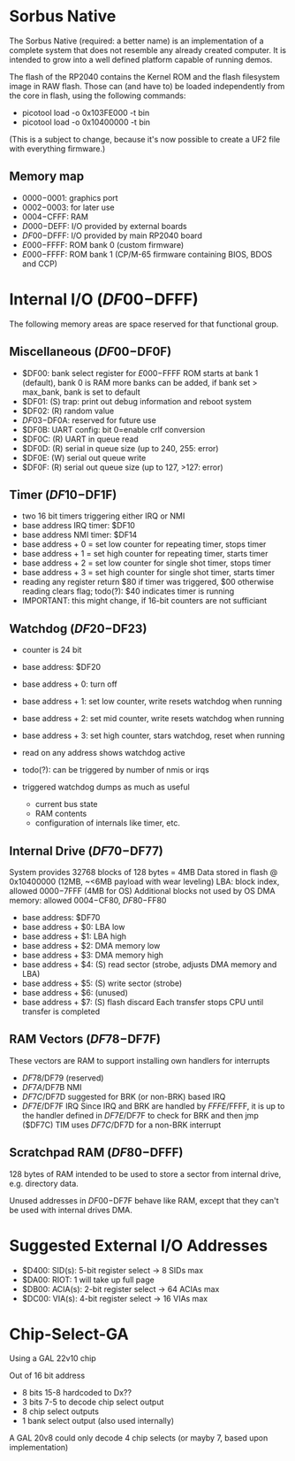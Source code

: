 Sorbus Native
=============

The Sorbus Native (required: a better name) is an implementation of a complete
system that does not resemble any already created computer. It is intended to
grow into a well defined platform capable of running demos.

The flash of the RP2040 contains the Kernel ROM and the flash filesystem image
in RAW flash. Those can (and have to) be loaded independently from the core in
flash, using the following commands:

- picotool load -o 0x103FE000 -t bin <kernel>
- picotool load -o 0x10400000 -t bin <filesystem>

(This is a subject to change, because it's now possible to create a UF2 file
with everything firmware.)


Memory map
----------
- $0000-$0001: graphics port
- $0002-$0003: for later use
- $0004-$CFFF: RAM
- $D000-$DEFF: I/O provided by external boards
- $DF00-$DFFF: I/O provided by main RP2040 board
- $E000-$FFFF: ROM bank 0 (custom firmware)
- $E000-$FFFF: ROM bank 1 (CP/M-65 firmware containing BIOS, BDOS and CCP)


Internal I/O ($DF00-$DFFF)
==========================
The following memory areas are space reserved for that functional group.


Miscellaneous ($DF00-$DF0F)
---------------------------
- $DF00: bank select register for $E000-$FFFF
         ROM starts at bank 1 (default), bank 0 is RAM
         more banks can be added, if bank set > max_bank, bank is set to default
- $DF01: (S) trap: print out debug information and reboot system
- $DF02: (R) random value
- $DF03-$DF0A: reserved for future use
- $DF0B: UART config: bit 0=enable crlf conversion
- $DF0C: (R) UART in queue read
- $DF0D: (R) serial in queue size (up to 240, 255: error)
- $DF0E: (W) serial out queue write
- $DF0F: (R) serial out queue size (up to 127, >127: error)


Timer ($DF10-$DF1F)
-------------------
- two 16 bit timers triggering either IRQ or NMI
- base address IRQ timer: $DF10
- base address NMI timer: $DF14
- base address + 0 = set low counter for repeating timer, stops timer
- base address + 1 = set high counter for repeating timer, starts timer
- base address + 2 = set low counter for single shot timer, stops timer
- base address + 3 = set high counter for single shot timer, starts timer
- reading any register return $80 if timer was triggered, $00 otherwise
  reading clears flag; todo(?): $40 indicates timer is running
- IMPORTANT: this might change, if 16-bit counters are not sufficiant


Watchdog ($DF20-$DF23)
----------------------
- counter is 24 bit
- base address: $DF20
- base address + 0: turn off
- base address + 1: set low counter, write resets watchdog when running
- base address + 2: set mid counter, write resets watchdog when running
- base address + 3: set high counter, stars watchdog, reset when running
- read on any address shows watchdog active

- todo(?): can be triggered by number of nmis or irqs
- triggered watchdog dumps as much as useful
  - current bus state
  - RAM contents
  - configuration of internals like timer, etc.


Internal Drive ($DF70-$DF77)
----------------------------
System provides 32768 blocks of 128 bytes = 4MB
Data stored in flash @ 0x10400000 (12MB, ~<6MB payload with wear leveling)
LBA: block index, allowed $0000-$7FFF (4MB for OS)
Additional blocks not used by OS
DMA memory: allowed $0004-$CF80, $DF80-$FF80
- base address: $DF70
- base address + $0: LBA low
- base address + $1: LBA high
- base address + $2: DMA memory low
- base address + $3: DMA memory high
- base address + $4: (S) read sector (strobe, adjusts DMA memory and LBA)
- base address + $5: (S) write sector (strobe)
- base address + $6: (unused)
- base address + $7: (S) flash discard
Each transfer stops CPU until transfer is completed


RAM Vectors ($DF78-$DF7F)
-------------------------
These vectors are RAM to support installing own handlers for interrupts
- $DF78/$DF79 (reserved)
- $DF7A/$DF7B NMI
- $DF7C/$DF7D suggested for BRK (or non-BRK) based IRQ
- $DF7E/$DF7F IRQ
Since IRQ and BRK are handled by $FFFE/$FFFF, it is up to the handler
defined in $DF7E/$DF7F to check for BRK and then jmp ($DF7C)
TIM uses $DF7C/$DF7D for a non-BRK interrupt


Scratchpad RAM ($DF80-$DFFF)
----------------------------
128 bytes of RAM intended to be used to store a sector from internal drive,
e.g. directory data.


Unused addresses in $DF00-$DF7F behave like RAM, except that they can't be
used with internal drives DMA.


Suggested External I/O Addresses
================================
- $D400: SID(s): 5-bit register select -> 8 SIDs max
- $DA00: RIOT: 1 will take up full page
- $DB00: ACIA(s): 2-bit register select -> 64 ACIAs max
- $DC00: VIA(s): 4-bit register select -> 16 VIAs max


Chip-Select-GA
==============
Using a GAL 22v10 chip

Out of 16 bit address
- 8 bits 15-8 hardcoded to Dx??
- 3 bits 7-5 to decode chip select output
- 8 chip select outputs
- 1 bank select output (also used internally)

A GAL 20v8 could only decode 4 chip selects
(or mayby 7, based upon implementation)
